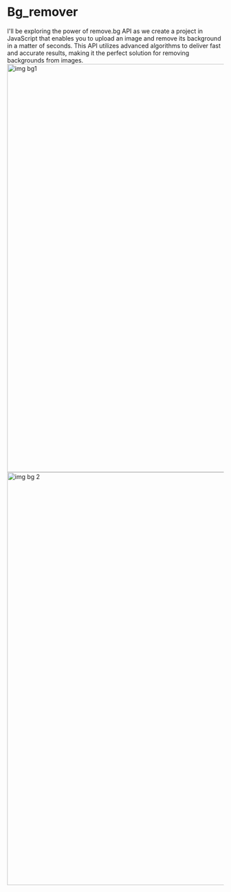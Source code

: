 # Bg_remover
I'll be exploring the power of remove.bg API as we create a project in JavaScript that enables you to upload an image and remove its background in a matter of seconds. This API utilizes advanced algorithms to deliver fast and accurate results, making it the perfect solution for removing backgrounds from images.
<img width="949" alt="img bg1" src="https://github.com/bhagyashree004/Bg_remover/assets/118263531/e3fbe785-8a33-4986-a241-da8ec64b0574">
<img width="960" alt="img bg 2" src="https://github.com/bhagyashree004/Bg_remover/assets/118263531/da107f70-ec79-4817-ad47-4206e4df0ec9">
